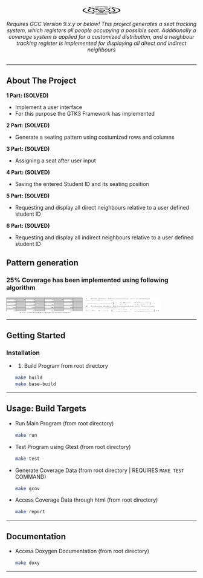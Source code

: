 <div id="top"></div>

<!-- PROJECT LOGO -->
<br />


<div align="center">

<img src="./doxy/images/logo.png" width="20%" height="20">

<i>Requires GCC Version 9.x.y or below! This project generates a seat tracking system, which registers all people occupying a possible seat. Additionally a coverage system is applied for a customized distribution, and a neighbour tracking register is implemented for displaying all direct and indirect neighbours</i>
<br />
<br />

</div>

<hr>

<!-- ABOUT THE PROJECT -->
## About The Project

<strong>1 Part: (SOLVED)<br /></strong>
* Implement a user interface<br />
* For this purpose the GTK3 Framework has implemented<br />

<strong>2 Part: (SOLVED)<br /></strong>
* Generate a seating pattern using costumized rows and columns <br />

<strong>3 Part: (SOLVED)<br /></strong>
* Assigning a seat after user input <br />

<strong>4 Part: (SOLVED)<br /></strong>
* Saving the entered Student ID and its seating position <br />

<strong>5 Part: (SOLVED)<br /></strong>
* Requesting and display all direct neighbours relative to a user defined student ID<br />

<strong>6 Part: (SOLVED)<br /></strong>
* Requesting and display all indirect neighbours relative to a user defined student ID<br />

## Pattern generation
### 25% Coverage has been implemented using following algorithm


<img src="./doxy/images/25cov_pattern.png" width="40%" height="40">
<img src="./doxy/images/row_col_deter_25cov.png" width="40%" height="40">

<hr>


<!-- GETTING STARTED -->
## Getting Started

### Installation

* 1. Build Program from root directory
   ```sh
   make build
   make base-build
   ```
<hr>

<!-- USAGE EXAMPLES -->
## Usage: Build Targets

* Run Main Program (from root directory)
   ```sh
   make run
   ```
* Test Program using Gtest (from root directory)
   ```sh
   make test
   ```
* Generate Coverage Data (from root directory | REQUIRES `MAKE TEST` COMMAND)
   ```sh
   make gcov 
   ```
* Access Coverage Data through html (from root directory)
   ```sh
   make report
   ```
<hr>

## Documentation

* Access Doxygen Documentation (from root directory)
   ```sh
   make doxy
   ```
<hr>
